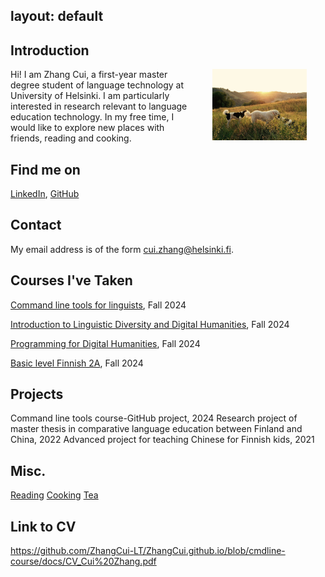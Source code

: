 
layout: default
---

## Introduction
 
<img src="assets/images/me1.jpg" alt="Photo" hspace="30" width="30%" align="right"/> Hi! I am Zhang Cui, a first-year master degree student of language technology at University of Helsinki. I am particularly interested in research relevant to language education technology.  In my free time, I would like to explore new places with friends, reading and cooking.

## Find me on

[LinkedIn](https://www.linkedin.com/in/cui-z-218258216/), [GitHub](https://github.com/ZhangCui-LT)

## Contact

My email address is of the form cui.zhang@helsinki.fi. 

## Courses I've Taken

[Command line tools for linguists](https://studies.helsinki.fi/kurssit/toteutus/hy-opt-cur-2223-261401a1-c550-4436-91b9-7edf4a1a3b57/KIK-LG221), Fall 2024

[Introduction to Linguistic Diversity and Digital Humanities](https://studies.helsinki.fi/courses/course-implementation/hy-opt-cur-2425-9df97501-21e6-4b8d-9de4-e91303f2ff71/LDA-301), Fall 2024

[Programming for Digital Humanities](https://studies.helsinki.fi/kurssit/toteutus/hy-opt-cur-2223-d85cca5c-0a41-4332-9f2b-5f8d82d602c9/LDA-H313/Programming_for_Digital_Humanities_LDA_H511_H311_H313_Luento_opetus), Fall 2024

[Basic level Finnish 2A](https://studies.helsinki.fi/courses/course-implementation/otm-f291b7ad-24b0-4e5a-a91c-d5cd9127139b/SUO-121), Fall 2024
## Projects
Command line tools course-GitHub project, 2024
Research project of master thesis in comparative language education between Finland and China, 2022
Advanced project for teaching Chinese for Finnish kids, 2021

## Misc. 

[Reading](https://en.wikipedia.org/wiki/Reading)
[Cooking](https://en.wikipedia.org/wiki/Cooking)
[Tea](https://en.wikipedia.org/wiki/Tea)

## Link to CV
https://github.com/ZhangCui-LT/ZhangCui.github.io/blob/cmdline-course/docs/CV_Cui%20Zhang.pdf
